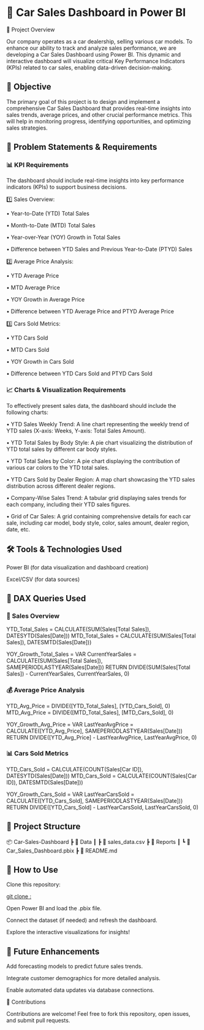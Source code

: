 
# 🚗 Car Sales Dashboard in Power BI

📌 Project Overview

Our company operates as a car dealership, selling various car models. To enhance our ability to track and analyze sales performance, we are developing a Car Sales Dashboard using Power BI. This dynamic and interactive dashboard will visualize critical Key Performance Indicators (KPIs) related to car sales, enabling data-driven decision-making.

## 🎯 Objective

The primary goal of this project is to design and implement a comprehensive Car Sales Dashboard that provides real-time insights into sales trends, average prices, and other crucial performance metrics. This will help in monitoring progress, identifying opportunities, and optimizing sales strategies.

## 🚨 Problem Statements & Requirements

### 📊 KPI Requirements

The dashboard should include real-time insights into key performance indicators (KPIs) to support business decisions.

1️⃣ Sales Overview:

• Year-to-Date (YTD)  Total Sales

• Month-to-Date (MTD) Total Sales

• Year-over-Year (YOY) Growth in Total Sales

• Difference between YTD Sales and Previous Year-to-Date (PTYD) Sales

2️⃣ Average Price Analysis:

• YTD Average Price

• MTD Average Price

• YOY Growth in Average Price

• Difference between YTD Average Price and PTYD Average Price

3️⃣ Cars Sold Metrics:

• YTD Cars Sold

• MTD Cars Sold

• YOY Growth in Cars Sold

• Difference between YTD Cars Sold and PTYD Cars Sold

### 📈 Charts & Visualization Requirements

To effectively present sales data, the dashboard should include the following charts:

• YTD Sales Weekly Trend: A line chart representing the weekly trend of YTD sales (X-axis: Weeks, Y-axis: Total Sales Amount).

• YTD Total Sales by Body Style: A pie chart visualizing the distribution of YTD total sales by different car body styles.

• YTD Total Sales by Color: A pie chart displaying the contribution of various car colors to the YTD total sales.

• YTD Cars Sold by Dealer Region: A map chart showcasing the YTD sales distribution across different dealer regions.

• Company-Wise Sales Trend: A tabular grid displaying sales trends for each company, including their YTD sales figures.

• Grid of Car Sales: A grid containing comprehensive details for each car sale, including car model, body style, color, sales amount, dealer region, date, etc.

## 🛠️ Tools & Technologies Used

Power BI (for data visualization and dashboard creation)

Excel/CSV (for data sources)

## 📜 DAX Queries Used

### 🚗 Sales Overview

YTD_Total_Sales = CALCULATE(SUM(Sales[Total Sales]), DATESYTD(Sales[Date]))
MTD_Total_Sales = CALCULATE(SUM(Sales[Total Sales]), DATESMTD(Sales[Date]))

YOY_Growth_Total_Sales = VAR CurrentYearSales = CALCULATE(SUM(Sales[Total Sales]), SAMEPERIODLASTYEAR(Sales[Date]))
RETURN 
    DIVIDE(SUM(Sales[Total Sales]) - CurrentYearSales, CurrentYearSales, 0)

### 💰 Average Price Analysis

YTD_Avg_Price = DIVIDE([YTD_Total_Sales], [YTD_Cars_Sold], 0)
MTD_Avg_Price = DIVIDE([MTD_Total_Sales], [MTD_Cars_Sold], 0)

YOY_Growth_Avg_Price = VAR LastYearAvgPrice = CALCULATE([YTD_Avg_Price], SAMEPERIODLASTYEAR(Sales[Date]))
RETURN 
    DIVIDE([YTD_Avg_Price] - LastYearAvgPrice, LastYearAvgPrice, 0)

### 📊 Cars Sold Metrics

YTD_Cars_Sold = CALCULATE(COUNT(Sales[Car ID]), DATESYTD(Sales[Date]))
MTD_Cars_Sold = CALCULATE(COUNT(Sales[Car ID]), DATESMTD(Sales[Date]))

YOY_Growth_Cars_Sold = VAR LastYearCarsSold = CALCULATE([YTD_Cars_Sold], SAMEPERIODLASTYEAR(Sales[Date]))
RETURN 
    DIVIDE([YTD_Cars_Sold] - LastYearCarsSold, LastYearCarsSold, 0)

## 📂 Project Structure

📦 Car-Sales-Dashboard
 ┣ 📂 Data
 ┃ ┣ 📜 sales_data.csv
 ┣ 📂 Reports
 ┃ ┗ 📜 Car_Sales_Dashboard.pbix
 ┣ 📜 README.md
 

## 🚀 How to Use

Clone this repository:

 [git clone :](https://github.com/karishmasharma/Power-Bi-Projects/tree/main/Car%20Sales%20Report)
 
Open Power BI and load the .pbix file.

Connect the dataset (if needed) and refresh the dashboard.

Explore the interactive visualizations for insights!

## 📌 Future Enhancements

Add forecasting models to predict future sales trends.

Integrate customer demographics for more detailed analysis.

Enable automated data updates via database connections.

🤝 Contributions

Contributions are welcome! Feel free to fork this repository, open issues, and submit pull requests.
    
